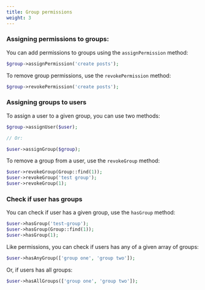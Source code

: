 ```yaml
---
title: Group permissions
weight: 3
---
```


### Assigning permissions to groups:
You can add permissions to groups using the `assignPermission` method:

```php
$group->assignPermission('create posts');
```

To remove group permissions, use the `revokePermission` method:

```php
$group->revokePermission('create posts');
```

### Assigning groups to users

To assign a user to a given group, you can use two methods:

```php
$group->assignUser($user);

// Or:

$user->assignGroup($group);
```

To remove a group from a user, use the `revokeGroup` method:

```php
$user->revokeGroup(Group::find(1));
$user->revokeGroup('test group');
$user->revokeGroup(1);
```

### Check if user has groups

You can check if user has a given group, use the `hasGroup` method:

```php
$user->hasGroup('test-group');
$user->hasGroup(Group::find(1));
$user->hasGroup(1);
```

Like permissions, you can check if users has any of a given array of groups:

```php
$user->hasAnyGroup(['group one', 'group two']);
```

Or, if users has all groups:

```php
$user->hasAllGroups(['group one', 'group two']);
```
